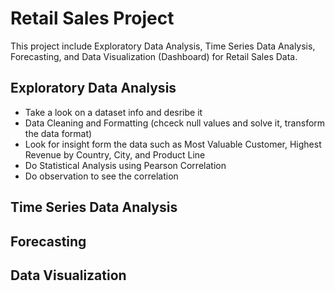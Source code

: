 # Retail Sales Project
This project include Exploratory Data Analysis, Time Series Data Analysis, Forecasting, and Data Visualization (Dashboard) for Retail Sales Data.
## Exploratory Data Analysis
* Take a look on a dataset info and desribe it
* Data Cleaning and Formatting (chceck null values and solve it, transform the data format)
* Look for insight form the data such as Most Valuable Customer, Highest Revenue by Country, City, and Product Line
* Do Statistical Analysis using Pearson Correlation
* Do observation to see the correlation
## Time Series Data Analysis

## Forecasting

## Data Visualization

